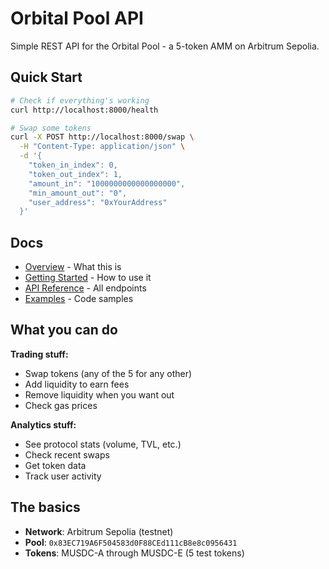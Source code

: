 # Orbital Pool API

Simple REST API for the Orbital Pool - a 5-token AMM on Arbitrum Sepolia.

## Quick Start

```bash
# Check if everything's working
curl http://localhost:8000/health

# Swap some tokens
curl -X POST http://localhost:8000/swap \
  -H "Content-Type: application/json" \
  -d '{
    "token_in_index": 0,
    "token_out_index": 1,
    "amount_in": "1000000000000000000",
    "min_amount_out": "0",
    "user_address": "0xYourAddress"
  }'
```

## Docs

- [Overview](./overview.md) - What this is
- [Getting Started](./getting-started.md) - How to use it
- [API Reference](./api-reference.md) - All endpoints
- [Examples](./examples.md) - Code samples

## What you can do

**Trading stuff:**
- Swap tokens (any of the 5 for any other)
- Add liquidity to earn fees
- Remove liquidity when you want out
- Check gas prices

**Analytics stuff:**
- See protocol stats (volume, TVL, etc.)
- Check recent swaps
- Get token data
- Track user activity

## The basics

- **Network**: Arbitrum Sepolia (testnet)
- **Pool**: `0x83EC719A6F504583d0F88CEd111cB8e8c0956431`
- **Tokens**: MUSDC-A through MUSDC-E (5 test tokens)
